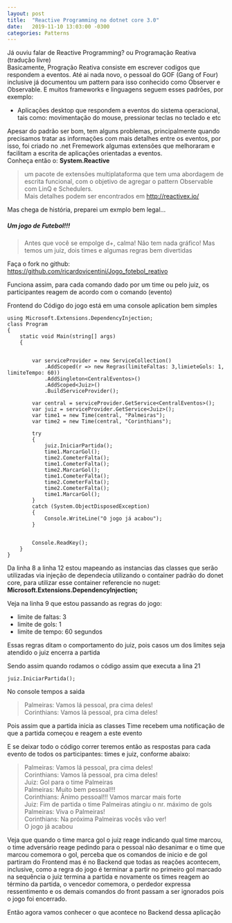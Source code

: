 ```yaml
---
layout: post
title:  "Reactive Programming no dotnet core 3.0"
date:   2019-11-10 13:03:00 -0300
categories: Patterns
---
```

Já ouviu falar de Reactive Programming? ou Programação Reativa (tradução livre)  
Basicamente, Progração Reativa consiste em escrever codigos que respondem a eventos. Até ai nada novo, o pessoal do GOF (Gang of Four) inclusive já documentou um pattern para isso conhecido como  Observer e Observable.
E muitos frameworks e linguagens seguem esses padrões, por exemplo:
 * Aplicações desktop que respondem a eventos do sistema operacional, tais como: movimentação do mouse, pressionar teclas no teclado e etc

 Apesar do padrão ser bom, tem alguns problemas, principalmente quando precisamos tratar as informações com mais detalhes entre os eventos, por isso, foi criado no .net Fremework algumas extensões que melhoraram e facilitam a escrita de aplicações orientadas a eventos.  
 Conheça então o:
 **System.Reactive**

 > um pacote de extensões multiplataforma que tem uma abordagem de escrita funcional, com o objetivo de agregar o pattern Observable com LinQ e Schedulers.  
 Mais detalhes podem ser encontrados em http://reactivex.io/

Mas chega de história, preparei um exmplo bem legal...
##### Um jogo de Futebol!!!
> Antes que você se empolge d+, calma! Não tem nada gráfico!
Mas temos um juiz, dois times e algumas regras bem divertidas

Faça o fork no github: https://github.com/ricardovicentini/Jogo_fotebol_reativo

Funciona assim, para cada comando dado por um time ou pelo juiz, os participantes reagem de acordo com o comando (evento)
 
 Frontend do Código do jogo está em uma console aplication bem simples

    using Microsoft.Extensions.DependencyInjection;
    class Program
    {
        static void Main(string[] args)
        {
            

            var serviceProvider = new ServiceCollection()
                .AddScoped(r => new Regras(limiteFaltas: 3,limieteGols: 1, limiteTempo: 60))
                .AddSingleton<CentralEventos>()
                .AddScoped<Juiz>()
                .BuildServiceProvider();

            var central = serviceProvider.GetService<CentralEventos>();
            var juiz = serviceProvider.GetService<Juiz>();
            var time1 = new Time(central, "Palmeiras");
            var time2 = new Time(central, "Corinthians");

            try
            {
                juiz.IniciarPartida();  
                time1.MarcarGol();  
                time2.CometerFalta();  
                time1.CometerFalta();  
                time2.MarcarGol();  
                time1.CometerFalta();  
                time2.CometerFalta();  
                time2.CometerFalta();  
                time1.MarcarGol();  
            } 
            catch (System.ObjectDisposedException)
            {
                Console.WriteLine("O jogo já acabou");
            }
            

            Console.ReadKey();
        }
    }


Da linha 8 a linha 12 estou mapeando as instancias das classes que serão utilizadas via injeção de dependecia utilizando o container padrão do donet core, para utilizar esse container referencie no nuget:   
**Microsoft.Extensions.DependencyInjection;**

Veja na linha 9 que estou passando as regras do jogo: 
* limite de faltas: 3
* limite de gols: 1
* limite de tempo: 60 segundos  

Essas regras ditam o comportamento do juiz, pois casos um dos limites seja atendido o juiz encerra a partida

Sendo assim quando rodamos o código assim que executa a lina 21

    juiz.IniciarPartida();

No console tempos a saida

> Palmeiras: Vamos lá pessoal, pra cima deles!  
> Corinthians: Vamos lá pessoal, pra cima deles!

Pois assim que a partida inicia as classes Time recebem uma notificação de que  a partida começou e reagem a este evento  

E se deixar todo o código correr teremos então as respostas para cada evento de todos os participantes: times e juiz, conforme abaixo:

> Palmeiras: Vamos lá pessoal, pra cima deles!  
Corinthians: Vamos lá pessoal, pra cima deles!  
Juiz: Gol para o time Palmeiras  
Palmeiras: Muito bem pessoal!!!  
Corinthians: Ânimo pessoal!!! Vamos marcar mais forte  
Juiz: Fim de partida o time Palmeiras atingiu o nr. máximo de gols  
Palmeiras: Viva o Palmeiras!  
Corinthians: Na próxima Palmeiras vocês vão ver!  
O jogo já acabou  


Veja que quando o time marca gol o juiz reage indicando qual time marcou, o time adversário reage pedindo para o pessoal não desanimar e o time que marcou comemora o gol, perceba que os comandos de inicio e de gol partiram do Frontend mas é no Backend que todas as reações acontecem, inclusive, como a regra do jogo é terminar a partir no primeiro gol marcado na sequência o juiz termina a partida e novamente os times reagem ao término da partida, o vencedor comemora, o perdedor expressa ressentimento e os demais comandos do front passam a ser ignorados pois o jogo foi encerrado. 

Então agora vamos conhecer o que acontece no Backend dessa aplicação